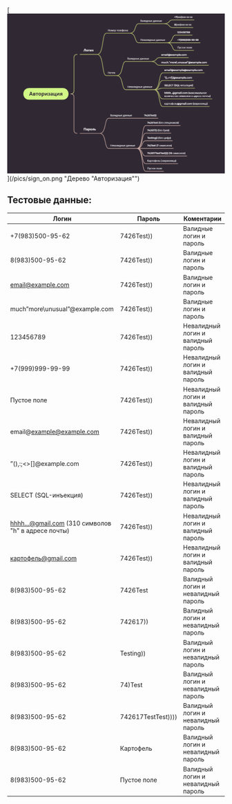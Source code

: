 [<img src="/pics/sign_on.png" width="900"/>](/pics/sign_on.png "Дерево "Авторизация"")

## Тестовые данные:

| Логин | Пароль | Коментарии|
|-|-|-|
| +7(983)500-95-62 |7426Test))  |Валидные логин и пароль  |
| 8(983)500-95-62 |7426Test)) |Валидные логин и пароль |
| email@example.com |7426Test))  |Валидные логин и пароль  |
| much”more\unusual”@example.com |7426Test)) |Валидные логин и пароль  |
| 123456789 |7426Test))  |Невалидный логин и валидный пароль  |
| +7(999)999-99-99 |7426Test)) |Невалидный логин и валидный пароль  |
| Пустое поле |7426Test)) |Невалидный логин и валидный пароль  |
| email@example@example.com |7426Test))  |Невалидный логин и валидный пароль  |
| ”(),:;<>[\]@example.com|7426Test)) |Невалидный логин и валидный пароль  |
| SELECT (SQL-инъекция) |7426Test)) |Невалидный логин и валидный пароль  |
|hhhh...@gmail.com (310 символов "h" в адресе почты)|7426Test)) |Невалидный логин и валидный пароль  |
|картофель@gmail.com|7426Test)) |Невалидный логин и валидный пароль  |
| 8(983)500-95-62| 7426Test  |Валидный логин и невалидный пароль  |
| 8(983)500-95-62|742617)) |Валидный логин и невалидный пароль  |
|8(983)500-95-62 | Testing)) |Валидный логин и невалидный пароль  |
|8(983)500-95-62| 74)Test |Валидный логин и невалидный пароль  |
|8(983)500-95-62| 742617TestTest)))) |Валидный логин и невалидный пароль  |
|8(983)500-95-62| Картофель |Валидный логин и невалидный пароль  |
|8(983)500-95-62| Пустое поле |Валидный логин и невалидный пароль  |